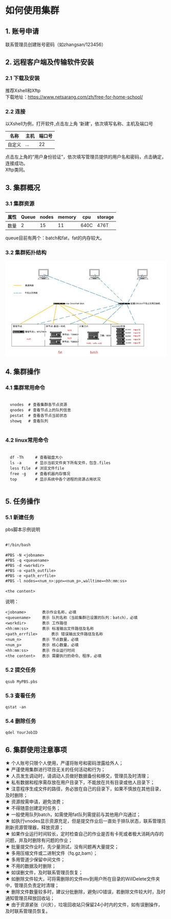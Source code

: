 # 如何使用集群

## 1. 账号申请 
联系管理员创建账号密码（如zhangsan/123456）
## 2. 远程客户端及传输软件安装
### 2.1 下载及安装
推荐Xshell和Xftp  
下载地址：https://www.netsarang.com/zh/free-for-home-school/
### 2.2 连接
以Xshell为例，打开软件,点击左上角 ‘新建’，依次填写名称、主机及端口号

| 名称 | 主机 | 端口号 |
| ------ | ------ | ------ |
| 自定义 | *.*.*.* | 22 |

点击左上角的“用户身份验证”，依次填写管理员提供的用户名和密码，点击确定，连接成功。   
Xftp类同。
## 3. 集群概况
### 3.1 集群资源

| 属性 | Queue | nodes | memory | cpu | storage |
| ------ | ------ | ------ | ------| ------| ------ |
| 数量 | 2 | 15 | 11 | 640C | 476T |

queue目前有两个：batch和fat，fat的内存较大。   

### 3.2 集群拓扑结构
![Pandao editor.md](https://raw.githubusercontent.com/xjtu-omics/cluster/main/pictures/struct.png "Pandao editor.md")
## 4. 集群操作
### 4.1 集群常用命令
```

  vnodes  # 查看集群各节点资源   
  qnodes  # 查看节点上的队列信息    
  pestat  # 查看各节点当前状态   
  showq   # 查看队列   
  
```
### 4.2 linux常用命令
```

  df -Th     # 查看磁盘大小   
  ls -a      # 显示当前文件夹下所有文件，包含.files    
  less file  # 浏览文件file  
  free -g    # 查看机器内存情况
  top        # 显示系统中各个进程的资源占用状况  
  
```
## 5. 任务操作
### 5.1 新建任务
pbs脚本示例说明   
```

#!/bin/bash

#PBS -N <jobname>
#PBS -q <queuename>
#PBS -d <workdir>
#PBS -o <path_outfile>
#PBS -e <path_errfile>
#PBS -l nodes=<num_n>:ppn=<num_p>,walltime=<hh:mm:ss>

<the content>

```   
说明：
``` 
<jobname>		表示作业名称，必填  
<queuename>		表示 队列名称（当前集群已设置的队列：batch），必填    
<workdir>		表示 工作路径     
<hh:mm:ss>		表示 标准输出文件路径及名称    
<path_errfile>		表示 错误输出文件路径及名称   
<num_n>			表示 节点数量，必填    
<num_p>			表示 核心数量，必填      
<hh:mm:ss>		表示 作业运行时间   
<the content>	表示 需要执行的命令、程序，必填   
``` 
### 5.2 提交任务
```
qsub MyPBS.pbs
```

### 5.3 查看任务
```
qstat -an
```
### 5.4 删除任务
```
qdel YourJobID
```
## 6. 集群使用注意事项
★ 个人账号只限个人使用，严谨将账号和密码泄露给外人；   
★ 严谨使用集群进行项目无关的任何活动和行为；   
★ 人员发生调动时，请调动人员做好数据备份和移交，管理员及时清理；   
★ 私有数据和程序需存放在用户目录下，不能放在共有目录或他人目录下；   
★ 注意程序生成文件的路径，务必放在自己的目录下，如果不慎放在其他目录，及时删除；   
★ 资源按需申请，避免浪费；     
★ 不得随意创建定时任务；   
★ 一般使用队列batch，如需使用fat队列需提前与其他用户沟通过；      
★ 如执行vnodes显示资源充足，但是提交作业后一直处于排队状态，联系管理员刷新资源管理器，释放资源；    
★ 如果作业运行时间较长，定时检查自己的作业是否有卡死或者极大消耗内存的问题，并及时删除有问题的作业；   
★ 批量提交作业时，先少量测试，没有问题再大量提交；   
★ 多用压缩文件或二进制文件（fq.gz,bam）；      
★ 多用管道少保留中间文件；      
★ 不用的数据及时删除；    
★ 如误删文件，及时联系管理员恢复；   
★ 如删除文件较大，可将需删除的文件mv到用户所在目录的WillDelete文件夹中，管理员负责定时清理；   
★ 删除文件数量较多时，建议分批删除，避免I/O错误，若删除文件较大时，及时通知管理员释放回收站；      
★ 由于资源紧张（兴庆），垃圾回收站只保留24小时内的文件，如有误删操作，及时联系管理员恢复。   
